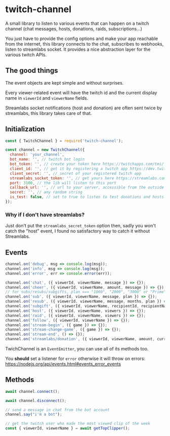 # twitch-channel

A small library to listen to various events that can happen on a twitch channel (chat messages, hosts, donations, raids, subscriptions…)

You just have to provide the config options and make your app reachable from the internet, this library connects to the chat, subscribes to webhooks, listen to streamlabs socket. It provides a nice abstraction layer for the various twitch APIs.

## The good things

The event objects are kept simple and without surprises.

Every viewer-related event will have the twitch id and the current display name in `viewerId` and `viewerName` fields.

Streamlabs socket notifications (host and donation) are often sent twice by streamlabs, this library takes care of that.

## Initialization

```javascript
const { TwitchChannel } = require('twitch-channel');

const channel = new TwitchChannel({
  channel: 'your_channel',
  bot_name: '', // twitch bot login
  bot_token: '', // create your token here https://twitchapps.com/tmi/
  client_id: '', // get it by registering a twitch app https://dev.twitch.tv/dashboard/apps/create (Redirect URI is not used)
  client_secret: '', // secret of your registered twitch app
  streamlabs_socket_token: '', // get yours here https://streamlabs.com/dashboard#/apisettings in API TOKENS then "your socket API token"
  port: 3100, // the lib will listen to this port
  callback_url: '', // url to your server, accessible from the outside world
  secret: '', // any random string
  is_test: false, // set to true to listen to test donations and hosts from streamlabs
});
```

### Why if I don't have streamlabs?

Just don't put the `streamlabs_secret_token` option then, sadly you won't catch the "host" event, I found no satisfactory way to catch it without Streamlabs.

## Events

```javascript
channel.on('debug', msg => console.log(msg));
channel.on('info', msg => console.log(msg));
channel.on('error', err => console.error(err));

channel.on('chat', ({ viewerId, viewerName, message }) => {});
channel.on('cheer', ({ viewerId, viewerName, amount, message }) => {});
// for subs/resubs/subgifts, plan === "1000", "2000", "3000" or "Prime". See msg-param-sub-plan here https://dev.twitch.tv/docs/irc/tags/#usernotice-twitch-tags
channel.on('sub', ({ viewerId, viewerName, message, plan }) => {}); 
channel.on('resub', ({ viewerId, viewerName, message, months, plan }) => {});
channel.on('subgift', ({ viewerId, viewerName, recipientId, recipientName, plan }) => {});
channel.on('host', ({ viewerId, viewerName, viewers }) => {});
channel.on('raid', ({ viewerId, viewerName, viewers }) => {});
channel.on('follow', ({ viewerId, viewerName }) => {});
channel.on('stream-begin', ({ game }) => {});
channel.on('stream-change-game', ({ game }) => {});
channel.on('stream-end', () => {});
channel.on('streamlabs/donation', ({ viewerId, viewerName, amount, currency, message }) => {}); // viewerId provided when found from the donator name
```

TwichChannel is an `EventEmitter`, you can use all of its methods too.

You **should** set a listener for `error` otherwise it will throw on errors: https://nodejs.org/api/events.html#events_error_events

## Methods

```javascript
await channel.connect();

await channel.disconnect();

// send a message in chat from the bot account
channel.say("i'm a bot");

// get the twitch user who made the most viewed clip of the week
const { viewerId, viewerName } = await getTopClipper();
```
